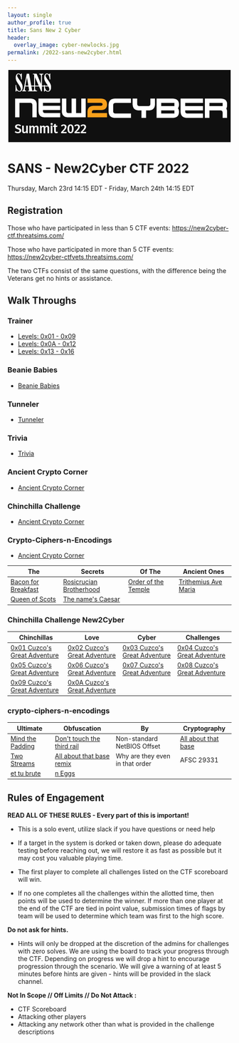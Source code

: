 ```yaml
---
layout: single
author_profile: true
title: Sans New 2 Cyber
header:
  overlay_image: cyber-newlocks.jpg
permalink: /2022-sans-new2cyber.html
---
```


<p align="center"><img src="/images/sans-new2cyber-logo.png"></p>

# SANS - New2Cyber CTF 2022
Thursday, March 23rd 14:15 EDT - Friday, March 24th 14:15 EDT

## Registration
Those who have participated in less than 5 CTF events: https://new2cyber-ctf.threatsims.com/

Those who have participated in more than 5 CTF events: https://new2cyber-ctfvets.threatsims.com/

The two CTFs consist of the same questions, with the difference being the Veterans get no hints or assistance.

## Walk Throughs

### Trainer

<ul>
<li><a href="https://logicoverflow.tech/sans-trainer1/">Levels: 0x01 - 0x09</a></li>
<li><a href="https://logicoverflow.tech/sans-trainer2/">Levels: 0x0A - 0x12</a></li>
<li><a href="https://logicoverflow.tech/sans-trainer3/">Levels: 0x13 - 0x16</a></li>
</ul>

### Beanie Babies

<ul>
<li><a href="https://logicoverflow.tech/beanie-babies/">Beanie Babies</a></li>
</ul>

### Tunneler

<ul>
<li><a href="https://logicoverflow.tech/tunneler/">Tunneler</a></li>
</ul>

### Trivia

<ul>
<li><a href="https://logicoverflow.tech/trivia/">Trivia</a></li>
</ul>

### Ancient Crypto Corner

<ul>
<li><a href="https://logicoverflow.tech/ancient-crypto/">Ancient Crypto Corner</a></li>
</ul>

### Chinchilla Challenge

<ul>
<li><a href="https://logicoverflow.tech/ancient-crypto/">Ancient Crypto Corner</a></li>
</ul>

### Crypto-Ciphers-n-Encodings

<ul>
<li><a href="https://logicoverflow.tech/ancient-crypto/">Ancient Crypto Corner</a></li>
</ul>

| The | Secrets | Of The | Ancient Ones |
|------------|------------|------------|------------|
| [Bacon for Breakfast](https://github.com/logicoverflow/ctf/tree/main/sans-new2cyber-ctf/ancient-crypto-corner/bacon) | [Rosicrucian Brotherhood](https://github.com/logicoverflow/ctf/tree/main/sans-new2cyber-ctf/ancient-crypto-corner/rosicrucian) | [Order of the Temple](https://github.com/logicoverflow/ctf/tree/main/sans-new2cyber-ctf/ancient-crypto-corner/order) | [Trithemius Ave Maria](https://github.com/logicoverflow/ctf/tree/main/sans-new2cyber-ctf/ancient-crypto-corner/trithemius) |
| [Queen of Scots](https://github.com/logicoverflow/ctf/tree/main/sans-new2cyber-ctf/ancient-crypto-corner/queen) | [The name's Caesar](https://github.com/logicoverflow/ctf/tree/main/sans-new2cyber-ctf/ancient-crypto-corner/caesar) ||

### Chinchilla Challenge New2Cyber
| Chinchillas | Love | Cyber | Challenges |
|------------|------------|------------|------------|
| [0x01 Cuzco's Great Adventure](https://github.com/logicoverflow/ctf/tree/main/sans-new2cyber-ctf/chinchilla/0x01/) | [0x02 Cuzco's Great Adventure](https://github.com/logicoverflow/ctf/tree/main/sans-new2cyber-ctf/chinchilla/0x02/) | [0x03 Cuzco's Great Adventure](https://github.com/logicoverflow/ctf/tree/main/sans-new2cyber-ctf/chinchilla/0x03/) | [0x04 Cuzco's Great Adventure](hhttps://github.com/logicoverflow/ctf/tree/main/sans-new2cyber-ctf/chinchilla/0x04/) |
| [0x05 Cuzco's Great Adventure](https://github.com/logicoverflow/ctf/tree/main/sans-new2cyber-ctf/chinchilla/0x05/) | [0x06 Cuzco's Great Adventure](https://github.com/logicoverflow/ctf/tree/main/sans-new2cyber-ctf/chinchilla/0x06/) | [0x07 Cuzco's Great Adventure](https://github.com/logicoverflow/ctf/tree/main/sans-new2cyber-ctf/chinchilla/0x07/) | [0x08 Cuzco's Great Adventure](https://github.com/logicoverflow/ctf/tree/main/sans-new2cyber-ctf/chinchilla/0x08/) |
| [0x09 Cuzco's Great Adventure](https://github.com/logicoverflow/ctf/tree/main/sans-new2cyber-ctf/chinchilla/0x09/) | [0x0A Cuzco's Great Adventure](https://github.com/logicoverflow/ctf/tree/main/sans-new2cyber-ctf/chinchilla/0x0A/) ||

### crypto-ciphers-n-encodings
| Ultimate | Obfuscation | By | Cryptography |
|------------|------------|------------|------------|
| [Mind the Padding](https://github.com/logicoverflow/ctf/tree/main/sans-new2cyber-ctf/crypto-ciphers-n-encodings/pad) | [Don't touch the third rail](https://github.com/logicoverflow/ctf/tree/main/sans-new2cyber-ctf/crypto-ciphers-n-encodings/rail) | Non-standard NetBIOS Offset | [All about that base](https://github.com/logicoverflow/ctf/tree/main/sans-new2cyber-ctf/crypto-ciphers-n-encodings/base) |
| [Two Streams](https://github.com/logicoverflow/ctf/tree/main/sans-new2cyber-ctf/crypto-ciphers-n-encodings/streams) | [All about that base remix](https://github.com/logicoverflow/ctf/tree/main/sans-new2cyber-ctf/crypto-ciphers-n-encodings/base-remix) | Why are they even in that order | AFSC 29331 |
| [et tu brute](https://github.com/logicoverflow/ctf/tree/main/sans-new2cyber-ctf/crypto-ciphers-n-encodings/brute) | [n Eggs](https://github.com/logicoverflow/ctf/tree/main/sans-new2cyber-ctf/crypto-ciphers-n-encodings/eggs) ||

## Rules of Engagement
**READ ALL OF THESE RULES - Every part of this is important!**

* This is a solo event, utilize slack if you have questions or need help

* If a target in the system is dorked or taken down, please do adequate testing before reaching out, we will restore it as fast as possible but it may cost you valuable playing time.

* The first player to complete all challenges listed on the CTF scoreboard will win.

* If no one completes all the challenges within the allotted time, then points will be used to determine the winner. If more than one player at the end of the CTF are tied in point value, submission times of flags by team will be used to determine which team was first to the high score.

**Do not ask for hints.**

* Hints will only be dropped at the discretion of the admins for challenges with zero solves. We are using the board to track your progress through the CTF. Depending on progress we will drop a hint to encourage progression through the scenario. We will give a warning of at least 5 minutes before hints are given - hints will be provided in the slack channel.

**Not In Scope // Off Limits // Do Not Attack :**

* CTF Scoreboard
* Attacking other players
* Attacking any network other than what is provided in the challenge descriptions

